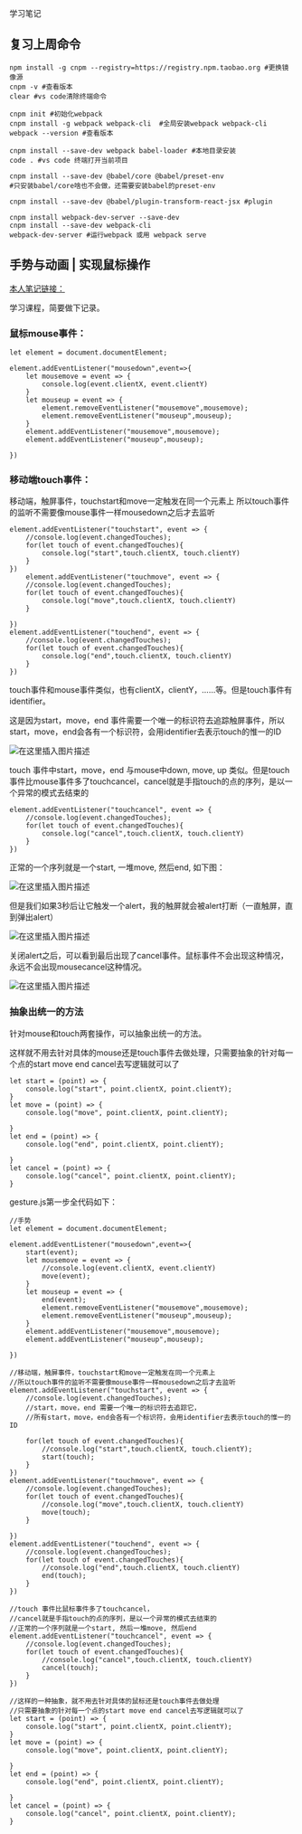 学习笔记

## 复习上周命令 ##

	npm install -g cnpm --registry=https://registry.npm.taobao.org #更换镜像源
	cnpm -v #查看版本
	clear #vs code清除终端命令
	
	cnpm init #初始化webpack
	cnpm install -g webpack webpack-cli  #全局安装webpack webpack-cli
	webpack --version #查看版本
	
	cnpm install --save-dev webpack babel-loader #本地目录安装
	code . #vs code 终端打开当前项目
	
	cnpm install --save-dev @babel/core @babel/preset-env 
	#只安装babel/core啥也不会做，还需要安装babel的preset-env

	cnpm install --save-dev @babel/plugin-transform-react-jsx #plugin

	cnpm install webpack-dev-server --save-dev
	cnpm install --save-dev webpack-cli
	webpack-dev-server #运行webpack 或用 webpack serve

## 手势与动画 | 实现鼠标操作 ##

[本人笔记链接：](https://blog.csdn.net/minmin_web/article/details/113730956)

学习课程，简要做下记录。

### 鼠标mouse事件：

	let element = document.documentElement;
	
	element.addEventListener("mousedown",event=>{
	    let mousemove = event => {
	        console.log(event.clientX, event.clientY)
	    }
	    let mouseup = event => {
	        element.removeEventListener("mousemove",mousemove);
	        element.removeEventListener("mouseup",mouseup);
	    }
	    element.addEventListener("mousemove",mousemove);
	    element.addEventListener("mouseup",mouseup);
	
	})

### 移动端touch事件：
移动端，触屏事件，touchstart和move一定触发在同一个元素上
所以touch事件的监听不需要像mouse事件一样mousedown之后才去监听

	element.addEventListener("touchstart", event => {
	    //console.log(event.changedTouches);
	    for(let touch of event.changedTouches){
	        console.log("start",touch.clientX, touch.clientY)
	    }
	})
		element.addEventListener("touchmove", event => {
	    //console.log(event.changedTouches);
	    for(let touch of event.changedTouches){
	        console.log("move",touch.clientX, touch.clientY)
	    }
	
	})
	element.addEventListener("touchend", event => {
	    //console.log(event.changedTouches);
	    for(let touch of event.changedTouches){
	        console.log("end",touch.clientX, touch.clientY)
	    }
	})
	
touch事件和mouse事件类似，也有clientX，clientY，……等。但是touch事件有identifier。

这是因为start，move，end 事件需要一个唯一的标识符去追踪触屏事件，所以start，move，end会各有一个标识符，会用identifier去表示touch的惟一的ID

![在这里插入图片描述](https://img-blog.csdnimg.cn/20210206212723310.png?x-oss-process=image/watermark,type_ZmFuZ3poZW5naGVpdGk,shadow_10,text_aHR0cHM6Ly9ibG9nLmNzZG4ubmV0L21pbm1pbl93ZWI=,size_16,color_FFFFFF,t_70)

touch 事件中start，move，end 与mouse中down, move, up 类似。但是touch事件比mouse事件多了touchcancel，cancel就是手指touch的点的序列，是以一个异常的模式去结束的

	element.addEventListener("touchcancel", event => {
	    //console.log(event.changedTouches);
	    for(let touch of event.changedTouches){
	        console.log("cancel",touch.clientX, touch.clientY)
	    }
	})

正常的一个序列就是一个start, 一堆move, 然后end, 如下图：

![在这里插入图片描述](https://img-blog.csdnimg.cn/20210206213430688.png?x-oss-process=image/watermark,type_ZmFuZ3poZW5naGVpdGk,shadow_10,text_aHR0cHM6Ly9ibG9nLmNzZG4ubmV0L21pbm1pbl93ZWI=,size_16,color_FFFFFF,t_70)

但是我们如果3秒后让它触发一个alert，我的触屏就会被alert打断（一直触屏，直到弹出alert）

![在这里插入图片描述](https://img-blog.csdnimg.cn/20210206213849841.png?x-oss-process=image/watermark,type_ZmFuZ3poZW5naGVpdGk,shadow_10,text_aHR0cHM6Ly9ibG9nLmNzZG4ubmV0L21pbm1pbl93ZWI=,size_16,color_FFFFFF,t_70)

关闭alert之后，可以看到最后出现了cancel事件。鼠标事件不会出现这种情况，永远不会出现mousecancel这种情况。

![在这里插入图片描述](https://img-blog.csdnimg.cn/20210206213909358.png?x-oss-process=image/watermark,type_ZmFuZ3poZW5naGVpdGk,shadow_10,text_aHR0cHM6Ly9ibG9nLmNzZG4ubmV0L21pbm1pbl93ZWI=,size_16,color_FFFFFF,t_70)

### 抽象出统一的方法
针对mouse和touch两套操作，可以抽象出统一的方法。

这样就不用去针对具体的mouse还是touch事件去做处理，只需要抽象的针对每一个点的start move end cancel去写逻辑就可以了

	let start = (point) => {
	    console.log("start", point.clientX, point.clientY);
	}
	let move = (point) => {
	    console.log("move", point.clientX, point.clientY);
	    
	}
	let end = (point) => {
	    console.log("end", point.clientX, point.clientY);
	    
	}
	let cancel = (point) => {    
	    console.log("cancel", point.clientX, point.clientY);
	}

gesture.js第一步全代码如下：

	//手势
	let element = document.documentElement;
	
	element.addEventListener("mousedown",event=>{
	    start(event);
	    let mousemove = event => {
	        //console.log(event.clientX, event.clientY)
	        move(event);
	    }
	    let mouseup = event => {
	        end(event);
	        element.removeEventListener("mousemove",mousemove);
	        element.removeEventListener("mouseup",mouseup);
	    }
	    element.addEventListener("mousemove",mousemove);
	    element.addEventListener("mouseup",mouseup);
	
	})
	
	//移动端，触屏事件，touchstart和move一定触发在同一个元素上
	//所以touch事件的监听不需要像mouse事件一样mousedown之后才去监听
	element.addEventListener("touchstart", event => {
	    //console.log(event.changedTouches);
	    //start，move，end 需要一个唯一的标识符去追踪它，
	    //所有start，move，end会各有一个标识符，会用identifier去表示touch的惟一的ID
	
	    for(let touch of event.changedTouches){
	        //console.log("start",touch.clientX, touch.clientY);
	        start(touch);
	    }
	})
	element.addEventListener("touchmove", event => {
	    //console.log(event.changedTouches);
	    for(let touch of event.changedTouches){
	        //console.log("move",touch.clientX, touch.clientY)
	        move(touch);
	    }
	
	})
	element.addEventListener("touchend", event => {
	    //console.log(event.changedTouches);
	    for(let touch of event.changedTouches){
	        //console.log("end",touch.clientX, touch.clientY)
	        end(touch);
	    }
	})
	
	//touch 事件比鼠标事件多了touchcancel，
	//cancel就是手指touch的点的序列，是以一个异常的模式去结束的
	//正常的一个序列就是一个start, 然后一堆move, 然后end
	element.addEventListener("touchcancel", event => {
	    //console.log(event.changedTouches);
	    for(let touch of event.changedTouches){
	        //console.log("cancel",touch.clientX, touch.clientY)
	        cancel(touch);
	    }
	})
	
	//这样的一种抽象，就不用去针对具体的鼠标还是touch事件去做处理
	//只需要抽象的针对每一个点的start move end cancel去写逻辑就可以了
	let start = (point) => {
	    console.log("start", point.clientX, point.clientY);
	}
	let move = (point) => {
	    console.log("move", point.clientX, point.clientY);
	    
	}
	let end = (point) => {
	    console.log("end", point.clientX, point.clientY);
	    
	}
	let cancel = (point) => {    
	    console.log("cancel", point.clientX, point.clientY);
	}

